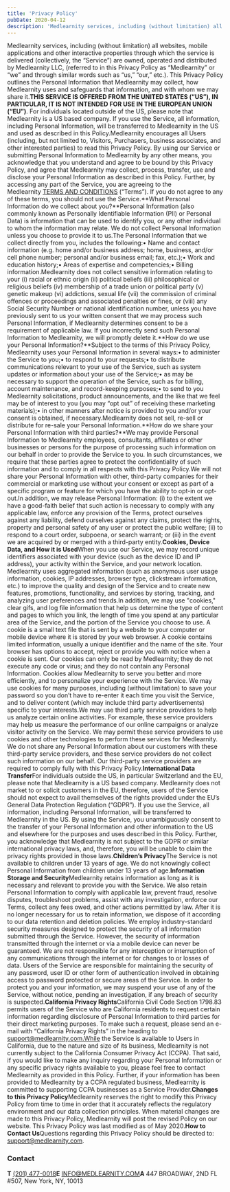 ```yaml
---
title: 'Privacy Policy'
pubDate: 2020-04-12
description: 'Medlearnity services, including (without limitation) all websites, mobile applications and other interactive properties through which the service is delive'
---
```






Medlearnity services, including (without limitation) all websites, mobile applications and other interactive properties through which the service is delivered (collectively, the “Service”) are owned, operated and distributed by Medlearnity LLC, (referred to in this Privacy Policy as “Medlearnity” or “we” and through similar words such as “us,” “our,” etc.). This Privacy Policy outlines the Personal Information that Medlearnity may collect, how Medlearnity uses and safeguards that information, and with whom we may share it.**THIS SERVICE IS OFFERED FROM THE UNITED STATES (“US”), IN PARTICULAR, IT IS NOT INTENDED FOR USE IN THE EUROPEAN UNION (“EU”)**. For individuals located outside of the US, please note that Medlearnity is a US based company. If you use the Service, all information, including Personal Information, will be transferred to Medlearnity in the US and used as described in this Policy.Medlearnity encourages all Users (including, but not limited to, Visitors, Purchasers, business associates, and other interested parties) to read this Privacy Policy. By using our Service or submitting Personal Information to Medlearnity by any other means, you acknowledge that you understand and agree to be bound by this Privacy Policy, and agree that Medlearnity may collect, process, transfer, use and disclose your Personal Information as described in this Policy. Further, by accessing any part of the Service, you are agreeing to the Medlearnity [TERMS AND CONDITIONS](https://www.medlearnity.com/terms-and-conditions/) (“Terms”). If you do not agree to any of these terms, you should not use the Service.**What Personal Information do we collect about you?**Personal Information (also commonly known as Personally Identifiable Information (PII) or Personal Data) is information that can be used to identify you, or any other individual to whom the information may relate. We do not collect Personal Information unless you choose to provide it to us.The Personal Information that we collect directly from you, includes the following:• Name and contact information (e.g. home and/or business address; home, business, and/or cell phone number; personal and/or business email; fax, etc.);• Work and education history;• Areas of expertise and competencies;• Billing information.Medlearnity does not collect sensitive information relating to your (i) racial or ethnic origin (ii) political beliefs (iii) philosophical or religious beliefs (iv) membership of a trade union or political party (v) genetic makeup (vi) addictions, sexual life (vii) the commission of criminal offences or proceedings and associated penalties or fines, or (viii) any Social Security Number or national identification number, unless you have previously sent to us your written consent that we may process such Personal Information, if Medlearnity determines consent to be a requirement of applicable law. If you incorrectly send such Personal Information to Medlearnity, we will promptly delete it.**How do we use your Personal Information?**Subject to the terms of this Privacy Policy, Medlearnity uses your Personal Information in several ways:• to administer the Service to you;• to respond to your requests;• to distribute communications relevant to your use of the Service, such as system updates or information about your use of the Service;• as may be necessary to support the operation of the Service, such as for billing, account maintenance, and record-keeping purposes;• to send to you Medlearnity solicitations, product announcements, and the like that we feel may be of interest to you (you may “opt out” of receiving these marketing materials);• in other manners after notice is provided to you and/or your consent is obtained, if necessary.Medlearnity does not sell, re-sell or distribute for re-sale your Personal Information.**How do we share your Personal Information with third parties?**We may provide Personal Information to Medlearnity employees, consultants, affiliates or other businesses or persons for the purpose of processing such information on our behalf in order to provide the Service to you. In such circumstances, we require that these parties agree to protect the confidentiality of such information and to comply in all respects with this Privacy Policy.We will not share your Personal Information with other, third-party companies for their commercial or marketing use without your consent or except as part of a specific program or feature for which you have the ability to opt-in or opt-out.In addition, we may release Personal Information: (i) to the extent we have a good-faith belief that such action is necessary to comply with any applicable law, enforce any provision of the Terms, protect ourselves against any liability, defend ourselves against any claims, protect the rights, property and personal safety of any user or protect the public welfare; (ii) to respond to a court order, subpoena, or search warrant; or (iii) in the event we are acquired by or merged with a third-party entity.**Cookies, Device Data, and How it is Used**When you use our Service, we may record unique identifiers associated with your device (such as the device ID and IP address), your activity within the Service, and your network location. Medlearnity uses aggregated information (such as anonymous user usage information, cookies, IP addresses, browser type, clickstream information, etc.) to improve the quality and design of the Service and to create new features, promotions, functionality, and services by storing, tracking, and analyzing user preferences and trends.In addition, we may use "cookies," clear gifs, and log file information that help us determine the type of content and pages to which you link, the length of time you spend at any particular area of the Service, and the portion of the Service you choose to use. A cookie is a small text file that is sent by a website to your computer or mobile device where it is stored by your web browser. A cookie contains limited information, usually a unique identifier and the name of the site. Your browser has options to accept, reject or provide you with notice when a cookie is sent. Our cookies can only be read by Medlearnity; they do not execute any code or virus; and they do not contain any Personal Information. Cookies allow Medlearnity to serve you better and more efficiently, and to personalize your experience with the Service. We may use cookies for many purposes, including (without limitation) to save your password so you don’t have to re-enter it each time you visit the Service, and to deliver content (which may include third party advertisements) specific to your interests.We may use third party service providers to help us analyze certain online activities. For example, these service providers may help us measure the performance of our online campaigns or analyze visitor activity on the Service. We may permit these service providers to use cookies and other technologies to perform these services for Medlearnity. We do not share any Personal Information about our customers with these third-party service providers, and these service providers do not collect such information on our behalf. Our third-party service providers are required to comply fully with this Privacy Policy.**International Data Transfer**For individuals outside the US, in particular Switzerland and the EU, please note that Medlearnity is a US based company. Medlearnity does not market to or solicit customers in the EU, therefore, users of the Service should not expect to avail themselves of the rights provided under the EU’s General Data Protection Regulation (“GDPR”). If you use the Service, all information, including Personal Information, will be transferred to Medlearnity in the US. By using the Service, you unambiguously consent to the transfer of your Personal Information and other information to the US and elsewhere for the purposes and uses described in this Policy. Further, you acknowledge that Medlearnity is not subject to the GDPR or similar international privacy laws, and, therefore, you will be unable to claim the privacy rights provided in those laws.**Children’s Privacy**The Service is not available to children under 13 years of age. We do not knowingly collect Personal Information from children under 13 years of age.**Information Storage and Security**Medlearnity retains information as long as it is necessary and relevant to provide you with the Service. We also retain Personal Information to comply with applicable law, prevent fraud, resolve disputes, troubleshoot problems, assist with any investigation, enforce our Terms, collect any fees owed, and other actions permitted by law. After it is no longer necessary for us to retain information, we dispose of it according to our data retention and deletion policies. We employ industry-standard security measures designed to protect the security of all information submitted through the Service. However, the security of information transmitted through the internet or via a mobile device can never be guaranteed. We are not responsible for any interception or interruption of any communications through the internet or for changes to or losses of data. Users of the Service are responsible for maintaining the security of any password, user ID or other form of authentication involved in obtaining access to password protected or secure areas of the Service. In order to protect you and your information, we may suspend your use of any of the Service, without notice, pending an investigation, if any breach of security is suspected.**California Privacy Rights**California Civil Code Section 1798.83 permits users of the Service who are California residents to request certain information regarding disclosure of Personal Information to third parties for their direct marketing purposes. To make such a request, please send an e-mail with “California Privacy Rights” in the heading to support@medlearnity.com.While the Service is available to Users in California, due to the nature and size of its business, Medlearnity is not currently subject to the California Consumer Privacy Act (CCPA). That said, if you would like to make any inquiry regarding your Personal Information or any specific privacy rights available to you, please feel free to contact Medlearnity as provided in this Policy. Further, if your information has been provided to Medlearnity by a CCPA regulated business, Medlearnity is committed to supporting CCPA businesses as a Service Provider.**Changes to this Privacy Policy**Medlearnity reserves the right to modify this Privacy Policy from time to time in order that it accurately reflects the regulatory environment and our data collection principles. When material changes are made to this Privacy Policy, Medlearnity will post the revised Policy on our website. This Privacy Policy was last modified as of May 2020.**How to Contact Us**Questions regarding this Privacy Policy should be directed to: support@medlearnity.com.

### **Contact**

**T** ​[(201) 477-0018](tel:%E2%80%8B\(201\)%20477-0018)**E** ​[INFO@MEDLEARNITY.COM](mailto:INFO@MEDLEARNITY.COM)**A** 447 BROADWAY, 2ND FL #507, New York, NY, 10013
